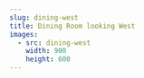 ```yaml
---
slug: dining-west
title: Dining Room looking West
images:
  - src: dining-west
    width: 900
    height: 600
---
```

